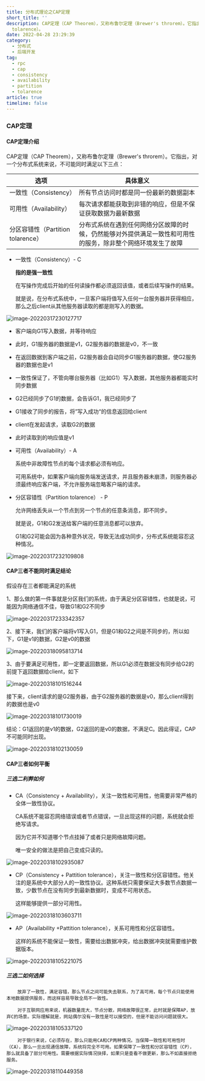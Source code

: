 ```yaml
---
title: 分布式理论之CAP定理
short_title: ''
description: CAP定理（CAP Theorem），又称布鲁尔定理（Brewer's throrem）。它指出，对一个分布式系统来说，不可能同时满足以下三点：一致性（Consistency）、可用性（Availability）、分区容错性（Partition
  tolarence）。
date: 2022-04-28 23:29:39
category:
  - 分布式
  - 后端开发
tag:
  - rpc
  - cap
  - consistency
  - availability
  - partition
  - tolarence
article: true
timeline: false
---
```

### CAP定理

#### CAP定理介绍

CAP定理（CAP Theorem），又称布鲁尔定理（Brewer's throrem）。它指出，对一个分布式系统来说，不可能同时满足以下三点：

| 选项                              | 具体意义                                                     |
| --------------------------------- | ------------------------------------------------------------ |
| 一致性（Consistency）             | 所有节点访问时都是同一份最新的数据副本                       |
| 可用性（Availability）            | 每次请求都能获取到非错的响应，但是不保证获取数据为最新数据   |
| 分区容错性（Partition tolarence） | 分布式系统在遇到任何网络分区故障的时候，仍然能够对外提供满足一致性和可用性的服务，除非整个网络环境发生了故障 |

- 一致性（Consistency）- C

  **指的是强一致性**

  在写操作完成后开始的任何读操作都必须返回该值，或者后续写操作的结果。

  就是说，在分布式系统中，一旦客户端将值写入任何一台服务器并获得相应，那么之后client从其他服务器读取的都是刚写入的数据。

![image-20220317230127717](https://img1.terwer.space/image-20220317230127717.png)

  - 客户端向G1写入数据，并等待响应

  - 此时，G1服务器的数据是v1，G2服务器的数据是v0，不一致

  - 在返回数据到客户端之前，G2服务器会自动同步G1服务器的数据，使G2服务器的数据也是v1

  - 一致性保证了，不管向哪台服务器（比如G1）写入数据，其他服务器都能实时同步数据

  - G2已经同步了G1的数据，会告诉G1，我已经同步了

  - G1接收了同步的报告，将”写入成功“的信息返回给client

  - client在发起请求，读取G2的数据

  - 此时读取到的响应值是v1

- 可用性（Availability）- A

  系统中非故障性节点的每个请求都必须有响应。

  可用系统中，如果客户端向服务端发送请求，并且服务器未崩溃，则服务器必须最终响应客户端，不允许服务端忽略客户端的请求。

- 分区容错性（Partition tolarence） - P

  允许网络丢失从一个节点到另一个节点的任意条消息，即不同步。

  就是说，G1和G2发送给客户端的任意消息都可以放弃。

  G1和G2可能会因为各种意外状况，导致无法成功同步，分布式系统能容忍这种情况。

![image-20220317232109808](https://img1.terwer.space/image-20220317232109808.png)

#### CAP三者不能同时满足结论

假设存在三者都能满足的系统

1、那么做的第一件事就是分区我们的系统，由于满足分区容错性，也就是说，可能因为网络通信不佳，导致G1和G2不同步

![image-20220317233342357](https://img1.terwer.space/image-20220317233342357.png)

2、接下来，我们的客户端将v1写入G1，但是G1和G2之间是不同步的，所以如下，G1是v1的数据，G2是v0的数据

![image-20220318095813714](https://img1.terwer.space/image-20220318095813714.png)

3、由于要满足可用性，即一定要返回数据，所以G1必须在数据没有同步给G2的前提下返回数据给client，如下

![image-20220318101516244](https://img1.terwer.space/image-20220318101516244.png)

接下来，client请求的是G2服务器，由于G2服务器的数据是v0，那么client得到的数据也是v0

![image-20220318101730019](https://img1.terwer.space/image-20220318101730019.png)

结论：G1返回的是v1的数据，G2返回的是v0的数据，不满足C。因此得证，CAP不可能同时出现。

![image-20220318102130059](https://img1.terwer.space/image-20220318102130059.png)

#### CAP三者如何平衡

  ##### 三选二利弊如何

- CA（Consistency + Availability），关注一致性和可用性，他需要非常严格的全体一致性协议。

  CA系统不能容忍网络错误或者节点错误，一旦出现这样的问题，系统就会拒绝写请求。

  因为它并不知道哪个节点挂掉了或者只是网络故障问题。

  唯一安全的做法是把自己变成只读的。

![image-20220318102935087](https://img1.terwer.space/image-20220318102935087.png)

- CP（Consistency + Pattition tolerance），关注一致性和分区容错性。他关注的是系统中大部分人的一致性协议。这种系统只需要保证大多数节点数据一致，少数节点在没有同步到最新数据时，变成不可用状态。

  这样能够提供一部分可用性。

![image-20220318103603711](https://img1.terwer.space/image-20220318103603711.png)

- AP（Availability +Pattition tolerance），关系可用性和分区容错性。

  这样的系统不能保证一致性，需要给出数据冲突，给出数据冲突就需要维护数据版本。

![image-20220318105221075](https://img1.terwer.space/image-20220318105221075.png)

##### 三选二如何选择

		放弃了一致性，满足容错，那么节点之间可能失去联系，为了高可用，每个节点只能使用本地数据提供服务，而这样容易导致全局不一致性。
	
		对于互联网应用来说，机器数量庞大，节点分散，网络故障很正常，此时就是保障AP，放弃C的场景。实际理解就是，网站偶尔没有一致性是可以接受的，但是不能访问问题就很大。

![image-20220318105337120](https://img1.terwer.space/image-20220318105337120.png)

		对于银行来说，C必须存在，那么只能用CA和CP两种情况。当保障一致性和可用性时（CA），那么一旦出现通信故障，系统将完全不可用。如果保障了一致性和分区容错性（CP），那么就具备了部分可用性。需要根据实际情况抉择，如果只是查看不做更新，那么不如直接拒绝服务。

![image-20220318110449358](https://img1.terwer.space/image-20220318110449358.png)
